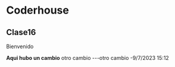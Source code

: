 # Coderhouse
## Clase16
Bienvenido

**Aqui hubo un cambio**
otro cambio
---otro cambio
-9/7/2023
15:12